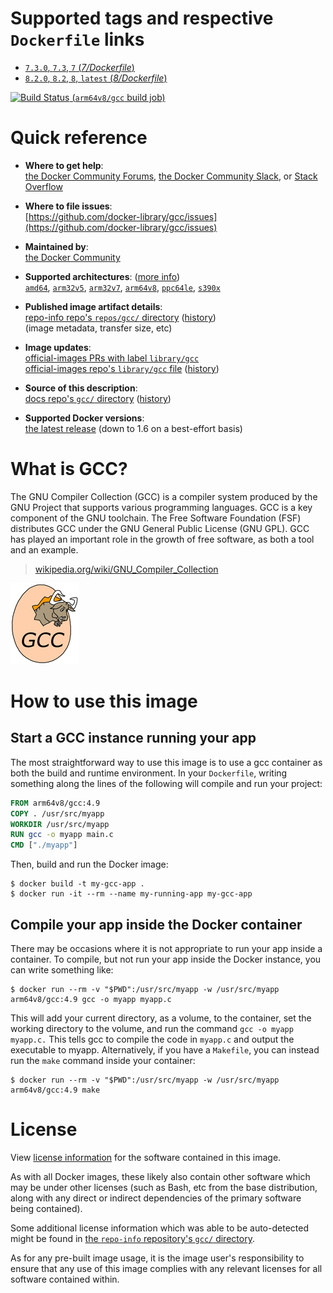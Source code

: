 <!--

********************************************************************************

WARNING:

    DO NOT EDIT "gcc/README.md"

    IT IS AUTO-GENERATED

    (from the other files in "gcc/" combined with a set of templates)

********************************************************************************

-->

# Supported tags and respective `Dockerfile` links

-	[`7.3.0`, `7.3`, `7` (*7/Dockerfile*)](https://github.com/docker-library/gcc/blob/e17fd3097b743216f292e50ea8e84b3b3bcc4e53/7/Dockerfile)
-	[`8.2.0`, `8.2`, `8`, `latest` (*8/Dockerfile*)](https://github.com/docker-library/gcc/blob/e17fd3097b743216f292e50ea8e84b3b3bcc4e53/8/Dockerfile)

[![Build Status](https://doi-janky.infosiftr.net/job/multiarch/job/arm64v8/job/gcc/badge/icon) (`arm64v8/gcc` build job)](https://doi-janky.infosiftr.net/job/multiarch/job/arm64v8/job/gcc/)

# Quick reference

-	**Where to get help**:  
	[the Docker Community Forums](https://forums.docker.com/), [the Docker Community Slack](https://blog.docker.com/2016/11/introducing-docker-community-directory-docker-community-slack/), or [Stack Overflow](https://stackoverflow.com/search?tab=newest&q=docker)

-	**Where to file issues**:  
	[https://github.com/docker-library/gcc/issues](https://github.com/docker-library/gcc/issues)

-	**Maintained by**:  
	[the Docker Community](https://github.com/docker-library/gcc)

-	**Supported architectures**: ([more info](https://github.com/docker-library/official-images#architectures-other-than-amd64))  
	[`amd64`](https://hub.docker.com/r/amd64/gcc/), [`arm32v5`](https://hub.docker.com/r/arm32v5/gcc/), [`arm32v7`](https://hub.docker.com/r/arm32v7/gcc/), [`arm64v8`](https://hub.docker.com/r/arm64v8/gcc/), [`ppc64le`](https://hub.docker.com/r/ppc64le/gcc/), [`s390x`](https://hub.docker.com/r/s390x/gcc/)

-	**Published image artifact details**:  
	[repo-info repo's `repos/gcc/` directory](https://github.com/docker-library/repo-info/blob/master/repos/gcc) ([history](https://github.com/docker-library/repo-info/commits/master/repos/gcc))  
	(image metadata, transfer size, etc)

-	**Image updates**:  
	[official-images PRs with label `library/gcc`](https://github.com/docker-library/official-images/pulls?q=label%3Alibrary%2Fgcc)  
	[official-images repo's `library/gcc` file](https://github.com/docker-library/official-images/blob/master/library/gcc) ([history](https://github.com/docker-library/official-images/commits/master/library/gcc))

-	**Source of this description**:  
	[docs repo's `gcc/` directory](https://github.com/docker-library/docs/tree/master/gcc) ([history](https://github.com/docker-library/docs/commits/master/gcc))

-	**Supported Docker versions**:  
	[the latest release](https://github.com/docker/docker-ce/releases/latest) (down to 1.6 on a best-effort basis)

# What is GCC?

The GNU Compiler Collection (GCC) is a compiler system produced by the GNU Project that supports various programming languages. GCC is a key component of the GNU toolchain. The Free Software Foundation (FSF) distributes GCC under the GNU General Public License (GNU GPL). GCC has played an important role in the growth of free software, as both a tool and an example.

> [wikipedia.org/wiki/GNU_Compiler_Collection](https://en.wikipedia.org/wiki/GNU_Compiler_Collection)

![logo](https://raw.githubusercontent.com/docker-library/docs/60b29a700d22613526487c7d5fcf4d723ed2ef0a/gcc/logo.png)

# How to use this image

## Start a GCC instance running your app

The most straightforward way to use this image is to use a gcc container as both the build and runtime environment. In your `Dockerfile`, writing something along the lines of the following will compile and run your project:

```dockerfile
FROM arm64v8/gcc:4.9
COPY . /usr/src/myapp
WORKDIR /usr/src/myapp
RUN gcc -o myapp main.c
CMD ["./myapp"]
```

Then, build and run the Docker image:

```console
$ docker build -t my-gcc-app .
$ docker run -it --rm --name my-running-app my-gcc-app
```

## Compile your app inside the Docker container

There may be occasions where it is not appropriate to run your app inside a container. To compile, but not run your app inside the Docker instance, you can write something like:

```console
$ docker run --rm -v "$PWD":/usr/src/myapp -w /usr/src/myapp arm64v8/gcc:4.9 gcc -o myapp myapp.c
```

This will add your current directory, as a volume, to the container, set the working directory to the volume, and run the command `gcc -o myapp myapp.c.` This tells gcc to compile the code in `myapp.c` and output the executable to myapp. Alternatively, if you have a `Makefile`, you can instead run the `make` command inside your container:

```console
$ docker run --rm -v "$PWD":/usr/src/myapp -w /usr/src/myapp arm64v8/gcc:4.9 make
```

# License

View [license information](https://gcc.gnu.org/viewcvs/gcc/trunk/gcc/COPYING3?view=markup) for the software contained in this image.

As with all Docker images, these likely also contain other software which may be under other licenses (such as Bash, etc from the base distribution, along with any direct or indirect dependencies of the primary software being contained).

Some additional license information which was able to be auto-detected might be found in [the `repo-info` repository's `gcc/` directory](https://github.com/docker-library/repo-info/tree/master/repos/gcc).

As for any pre-built image usage, it is the image user's responsibility to ensure that any use of this image complies with any relevant licenses for all software contained within.
